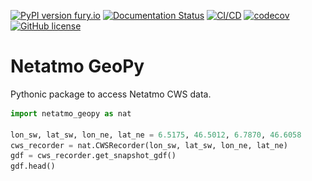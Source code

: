 [![PyPI version fury.io](https://badge.fury.io/py/netatmo-geopy.svg)](https://pypi.python.org/pypi/netatmo-geopy/)
[![Documentation Status](https://readthedocs.org/projects/netatmo-geopy/badge/?version=latest)](https://netatmo-geopy.readthedocs.io/en/latest/?badge=latest)
[![CI/CD](https://github.com/martibosch/netatmo-geopy/actions/workflows/dev.yml/badge.svg)](https://github.com/martibosch/netatmo-geopy/blob/main/.github/workflows/dev.yml)
[![codecov](https://codecov.io/gh/martibosch/netatmo-geopy/branch/main/graph/badge.svg?token=ZDFCCPJ6AK)](https://codecov.io/gh/martibosch/netatmo-geopy)
[![GitHub license](https://img.shields.io/github/license/martibosch/netatmo-geopy.svg)](https://github.com/martibosch/netatmo-geopy/blob/main/LICENSE)

# Netatmo GeoPy


Pythonic package to access Netatmo CWS data.

```python
import netatmo_geopy as nat

lon_sw, lat_sw, lon_ne, lat_ne = 6.5175, 46.5012, 6.7870, 46.6058
cws_recorder = nat.CWSRecorder(lon_sw, lat_sw, lon_ne, lat_ne)
gdf = cws_recorder.get_snapshot_gdf()
gdf.head()
```

<div>
    <style scoped>
     .dataframe tbody tr th:only-of-type {
         vertical-align: middle;
     }

     .dataframe tbody tr th {
         vertical-align: top;
     }

     .dataframe thead th {
         text-align: right;
     }
    </style>
    <table border="1" class="dataframe">
        <thead>
            <tr style="text-align: right;">
                <th></th>
                <th>2022-02-12T19:13</th>
                <th>geometry</th>
            </tr>
            <tr>
                <th>station_id</th>
                <th></th>
                <th></th>
            </tr>
        </thead>
        <tbody>
            <tr>
                <th>02:00:00:01:5e:e0</th>
                <td>6.6</td>
                <td>POINT (6.82799 46.47089)</td>
            </tr>
            <tr>
                <th>02:00:00:22:c0:c0</th>
                <td>4.9</td>
                <td>POINT (6.82904 46.47005)</td>
            </tr>
            <tr>
                <th>02:00:00:2f:0b:16</th>
                <td>3.5</td>
                <td>POINT (6.82516 46.47294)</td>
            </tr>
            <tr>
                <th>02:00:00:59:00:2a</th>
                <td>3.8</td>
                <td>POINT (6.84547 46.46779)</td>
            </tr>
            <tr>
                <th>02:00:00:52:ed:5a</th>
                <td>3.8</td>
                <td>POINT (6.87359 46.47067)</td>
            </tr>
        </tbody>
    </table>
</div>

```python
nat.plot_snapshot(gdf)
```

![lausanne-snapshot](https://github.com/martibosch/netatmo-geopy/blob/main/docs/figures/lausanne.png)

See [the user guide](https://martibosch.github.io/netatmo-geopy/user-guide) for a more thorough overview of netatmo-geopy.

## Acknowledgements

* This package was created with [Cookiecutter](https://github.com/audreyr/cookiecutter) and the [zillionare/cookiecutter-pypackage](https://github.com/zillionare/cookiecutter-pypackage) project template.
